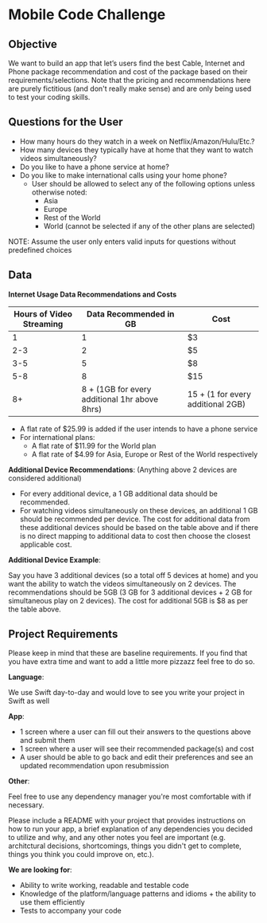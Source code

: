 # Mobile Code Challenge

## Objective 

We want to build an app that let’s users find the best Cable, Internet and Phone package recommendation and cost of the package based on their requirements/selections. Note that the pricing and recommendations here are purely fictitious (and don't really make sense) and are only being used to test your coding skills.

## Questions for the User

- How many hours do they watch in a week on Netflix/Amazon/Hulu/Etc.?
- How many devices they typically have at home that they want to watch videos simultaneously?
- Do you like to have a phone service at home?
- Do you like to make international calls using your home phone?
  - User should be allowed to select any of the following options unless otherwise noted:
      - Asia
      - Europe
      - Rest of the World
      - World (cannot be selected if any of the other plans are selected)

NOTE: Assume the user only enters valid inputs for questions without predefined choices

## Data

**Internet Usage Data Recommendations and Costs**

| Hours of Video Streaming | Data Recommended in GB                             | Cost                                     |
|--------------------------|----------------------------------------------------|-------------------------------------------|
| 1                        | 1                                                  | $3                                        |
| 2-3                      | 2                                                  | $5                                        |
| 3-5                      | 5                                                  | $8                                        |
| 5-8                      | 8                                                  | $15                                       |
| 8+                       | 8 + (1GB for every additional 1hr above 8hrs)      | $15 + ($1 for every additional 2GB)       |

- A flat rate of $25.99 is added if the user intends to have a phone service
- For international plans:
  - A flat rate of $11.99 for the World plan
  - A flat rate of $4.99 for Asia, Europe or Rest of the World respectively

**Additional Device Recommendations**: (Anything above 2 devices are considered additional)

- For every additional device, a 1 GB additional data should be recommended.
- For watching videos simultaneously on these devices, an additional 1 GB should be recommended per device. The cost for additional data from these additional devices should be based on the table above and if there is no direct mapping to additional data to cost then choose the closest applicable cost.

**Additional Device Example**: 

Say you have 3 additional devices (so a total off 5 devices at home) and you want the ability to watch the videos simultaneously on 2 devices. The recommendations should be 5GB (3 GB for 3 additional devices + 2 GB for simultaneous play on 2 devices).  The cost for additional 5GB is $8 as per the table above.

## Project Requirements

Please keep in mind that these are baseline requirements. If you find that you have extra time and want to add a little more pizzazz feel free to do so.

**Language**: 

We use Swift day-to-day and would love to see you write your project in Swift as well

**App**:

- 1 screen where a user can fill out their answers to the questions above and submit them
- 1 screen where a user will see their recommended package(s) and cost
- A user should be able to go back and edit their preferences and see an updated recommendation upon resubmission

**Other**:

Feel free to use any dependency manager you're most comfortable with if necessary.

Please include a README with your project that provides instructions on how to run your app, a brief explanation of any dependencies you decided to utilize and why, and any other notes you feel are important (e.g. architctural decisions, shortcomings, things you didn't get to complete, things you think you could improve on, etc.).

**We are looking for**:

- Ability to write working, readable and testable code
- Knowledge of the platform/language patterns and idioms + the ability to use them efficiently
- Tests to accompany your code

